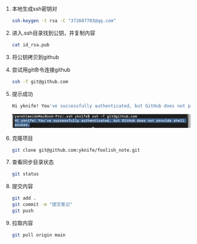 1. 本地生成ssh密钥对

   ```sh
   ssh-keygen -t rsa -C "372607703@qq.com"
   ```

2. 进入.ssh目录找到公钥，并复制内容

   ```sh
   cat id_rsa.pub
   ```

3. 将公钥拷贝到github

4. 尝试用git命令连接github

   ```sh
   ssh -T git@github.com
   ```

5. 提示成功

   ```sh
   Hi yknife! You've successfully authenticated, but GitHub does not provide shell access.
   ```

   ![image-20220409232003291](../截图/image-20220409232003291.png)

6. 克隆项目

   ```sh
   git clone git@github.com:yknife/foolish_note.git
   ```

7. 查看同步目录状态

   ```sh
   git status
   ```

8. 提交内容

   ```sh
   git add .
   git commit -m "提交笔记"
   git push
   ```

9. 拉取内容

   ```sh
   git pull origin main
   ```





